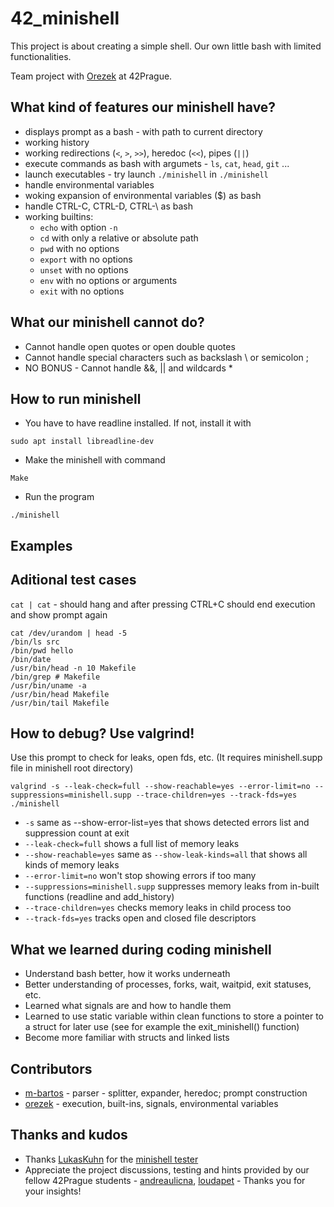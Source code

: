 # 42_minishell
This project is about creating a simple shell. Our own little bash with limited functionalities.

Team project with [Orezek](https://github.com/orezek) at 42Prague.

## What kind of features our minishell have?
* displays prompt as a bash - with path to current directory
* working history
* working redirections (`<`, `>`, `>>`), heredoc (`<<`), pipes (`||`)
* execute commands as bash with argumets - `ls`, `cat`, `head`, `git` ...
* launch executables - try launch `./minishell` in `./minishell`
* handle environmental variables
* woking expansion of environmental variables ($) as bash
* handle CTRL-C, CTRL-D, CTRL-\ as bash
* working builtins:
	- `echo` with option `-n`
	- `cd` with only a relative or absolute path
	- `pwd` with no options
	- `export` with no options
	- `unset` with no options
	- `env` with no options or arguments
	- `exit` with no options

## What our minishell cannot do?
* Cannot handle open quotes or open double quotes
* Cannot handle special characters such as backslash \ or semicolon ;
* NO BONUS - Cannot handle &&, || and wildcards *

## How to run minishell
* You have to have readline installed. If not, install it with
```
sudo apt install libreadline-dev
```
* Make the minishell with command
```
Make
```
* Run the program
```
./minishell
```

## Examples

## Aditional test cases
`cat | cat` - should hang and after pressing CTRL+C should end execution and show prompt again

```
cat /dev/urandom | head -5
/bin/ls src
/bin/pwd hello
/bin/date
/usr/bin/head -n 10 Makefile
/bin/grep # Makefile
/usr/bin/uname -a
/usr/bin/head Makefile
/usr/bin/tail Makefile
```

## How to debug? Use valgrind!
Use this prompt to check for leaks, open fds, etc. (It requires minishell.supp file in minishell root directory)
```
valgrind -s --leak-check=full --show-reachable=yes --error-limit=no --suppressions=minishell.supp --trace-children=yes --track-fds=yes ./minishell
```
- `-s` same as --show-error-list=yes that shows detected errors list and suppression count at exit
- `--leak-check=full` shows a full list of memory leaks
- `--show-reachable=yes` same as `--show-leak-kinds=all` that shows all kinds of memory leaks
- `--error-limit=no` won't stop showing errors if too many
- `--suppressions=minishell.supp` suppresses memory leaks from in-built functions (readline and add_history)
- `--trace-children=yes` checks memory leaks in child process too
- `--track-fds=yes` tracks open and closed file descriptors

## What we learned during coding minishell
* Understand bash better, how it works underneath
* Better understanding of processes, forks, wait, waitpid, exit statuses, etc.
* Learned what signals are and how to handle them
* Learned to use static variable within clean functions to store a pointer to a struct for later use (see for example the exit_minishell() function)
* Become more familiar with structs and linked lists

## Contributors
* [m-bartos](https://github.com/m-bartos) - parser - splitter, expander, heredoc; prompt construction
* [orezek](https://github.com/orezek) - execution, built-ins, signals, environmental variables

## Thanks and kudos
* Thanks [LukasKuhn](https://github.com/LucasKuhn) for the [minishell tester](https://github.com/LucasKuhn/minishell_tester)
* Appreciate the project discussions, testing and hints provided by our fellow 42Prague students - [andreaulicna](https://github.com/andreaulicna), [loudapet](https://github.com/loudapet) - Thanks you for your insights!
